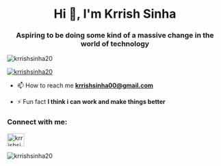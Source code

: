 <h1 align="center">Hi 👋, I'm Krrish Sinha</h1>
<h3 align="center">Aspiring to be doing some kind of a massive change in the world of technology</h3>

<p align="left"> <img src="https://komarev.com/ghpvc/?username=krrishsinha20&label=Profile%20views&color=0e75b6&style=flat" alt="krrishsinha20" /> </p>

<p align="left"> <a href="https://github.com/ryo-ma/github-profile-trophy"><img src="https://github-profile-trophy.vercel.app/?username=krrishsinha20" alt="krrishsinha20" /></a> </p>

- 📫 How to reach me **krrishsinha00@gmail.com**

- ⚡ Fun fact **I think i can work and make things better**

<h3 align="left">Connect with me:</h3>
<p align="left">
<a href="https://linkedin.com/in/krrishsinha00000000" target="blank"><img align="center" src="https://raw.githubusercontent.com/rahuldkjain/github-profile-readme-generator/master/src/images/icons/Social/linked-in-alt.svg" alt="krrishsinha00000000" height="30" width="40" /></a>
</p>

<p><img align="center" src="https://github-readme-streak-stats.herokuapp.com/?user=krrishsinha20&" alt="krrishsinha20" /></p>
